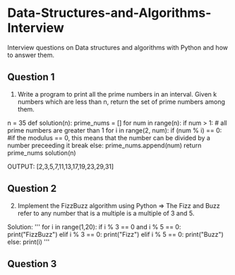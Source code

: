 # Data-Structures-and-Algorithms-Interview
Interview questions on Data structures and algorithms with Python and how to answer them.
## Question 1
1. Write a program to print all the prime numbers in an interval. Given k numbers which are less than n, return the set of prime numbers among them.

n = 35 
def solution(n):
    prime_nums = []
    for num in range(n):
        if num > 1: # all prime numbers are greater than 1
            for i in range(2, num):
                if (num % i) == 0: #if the modulus == 0, this means that the number can be  divided by a  number preceeding it
                    break
            else:
                prime_nums.append(num)
    return prime_nums
solution(n)

OUTPUT: [2,3,5,7,11,13,17,19,23,29,31]

## Question 2
2. Implement the FizzBuzz algorithm using Python
=> The Fizz and Buzz refer to any number that is a multiple is a multiple of 3 and 5.

Solution:
'''
  for i in range(1,20):
    if i % 3 == 0 and i % 5 == 0:
        print("FizzBuzz")
    elif i % 3 == 0:
        print("Fizz")
    elif i % 5 == 0:
        print("Buzz")
    else:
        print(i)
 '''
## Question 3

